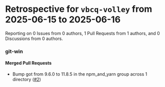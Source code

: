 # Retrospective for `vbcq-volley` from 2025-06-15 to 2025-06-16

Reporting on 0 Issues from 0 authors, 1 Pull Requests from 1 authors, and 0 Discussions from 0 authors.


### git-win

#### Merged Pull Requests

- Bump got from 9.6.0 to 11.8.5 in the npm_and_yarn group across 1 directory ([#2](https://github.com/vbcq-volley/git-win/pull/2))